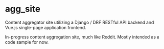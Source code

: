 # agg_site
Content aggregator site utilizing a Django / DRF RESTful API backend and Vue.js single-page application frontend.

In-progress content aggregation site, much like Reddit. Mostly intended as a code sample for now.


